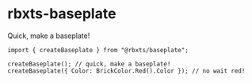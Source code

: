 # rbxts-baseplate
Quick, make a baseplate!

```TS
import { createBaseplate } from "@rbxts/baseplate";

createBaseplate(); // quick, make a baseplate!
createBaseplate({ Color: BrickColor.Red().Color }); // no wait red!
```
